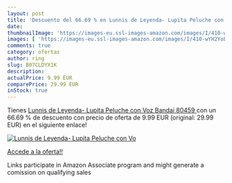 ```yaml
---
layout: post
title: 'Descuento del 66.69 % en Lunnis de Leyenda- Lupita Peluche con Vo'
date: 
thumbnailImage: 'https://images-eu.ssl-images-amazon.com/images/I/410-wYH2YoL._SL200_.jpg'
images: [ 'https://images-eu.ssl-images-amazon.com/images/I/410-wYH2YoL._SL200_.jpg' ]
comments: true
category: ofertas
author: ring
slug: B07CLDYX1K
description:
actualPrice: 9.99 EUR
comparePrice: 29.99 EUR
inStock: true
---
```


Tienes [Lunnis de Leyenda- Lupita Peluche con Voz   Bandai 80459 ](https://www.amazon.es/dp/B07CLDYX1K/?tag=tolees-21) con un 66.69 % de descuento con precio de oferta de 9.99 EUR (original: 29.99 EUR) en el siguiente enlace!

[![Lunnis de Leyenda- Lupita Peluche con Vo](https://images-eu.ssl-images-amazon.com/images/I/410-wYH2YoL._SL200_.jpg)](https://www.amazon.es/dp/B07CLDYX1K/?tag=tolees-21)

[Accede a la oferta!!](https://www.amazon.es/dp/B07CLDYX1K/?tag=tolees-21)

Links participate in Amazon Associate program and might generate a comission on qualifying sales


